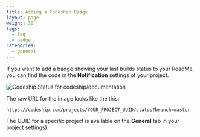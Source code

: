 ```yaml
---
title: Adding a Codeship Badge
layout: page
weight: 30
tags:
  - faq
  - badge
categories:
  - general
---
```

If you want to add a badge showing your last builds status to your ReadMe, you can find the code in the **Notification** settings of your project.

![Codeship Status for codeship/documentation](https://codeship.com/projects/59a737f0-1648-0132-c4e7-72c6c37b1f6e/status?branch=master)

The raw URL for the image looks like the this:

```
https://codeship.com/projects/YOUR_PROJECT_UUID/status?branch=master
```

The UUID for a specific project is available on the **General** tab in your project settings)
